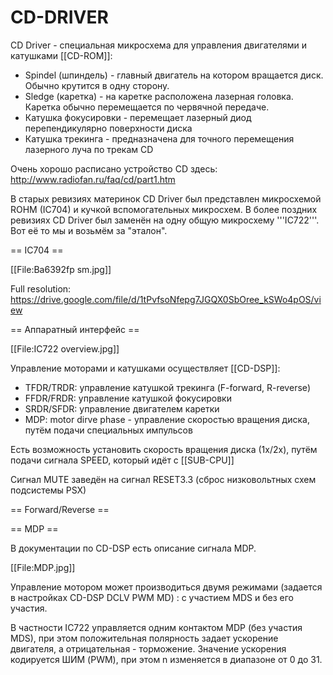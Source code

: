 # CD-DRIVER

CD Driver - специальная микросхема для управления двигателями и катушками [[CD-ROM]]:
* Spindel (шпиндель) - главный двигатель на котором вращается диск. Обычно крутится в одну сторону.
* Sledge (каретка) - на каретке расположена лазерная головка. Каретка обычно перемещается по червячной передаче.
* Катушка фокусировки - перемещает лазерный диод перепендикулярно поверхности диска
* Катушка трекинга - предназначена для точного перемещения лазерного луча по трекам CD

Очень хорошо расписано устройство CD здесь: http://www.radiofan.ru/faq/cd/part1.htm

В старых ревизиях материнок CD Driver был представлен микросхемой ROHM (IC704) и кучкой вспомогательных микросхем. В более поздних ревизиях CD Driver был заменён на одну общую микросхему '''IC722'''. Вот её то мы и возьмём за "эталон".

== IC704 ==

[[File:Ba6392fp sm.jpg]]

Full resolution: https://drive.google.com/file/d/1tPvfsoNfepg7JGQX0SbOree_kSWo4pOS/view

== Аппаратный интерфейс ==

[[File:IC722 overview.jpg]]

Управление моторами и катушками осуществляет [[CD-DSP]]:
* TFDR/TRDR: управление катушкой трекинга (F-forward, R-reverse)
* FFDR/FRDR: управление катушкой фокусировки
* SRDR/SFDR: управление двигателем каретки
* MDP: motor dirve phase - управление скоростью вращения диска, путём подачи специальных импульсов

Есть возможность установить скорость вращения диска (1x/2x), путём подачи сигнала SPEED, который идёт с [[SUB-CPU]]

Сигнал MUTE заведён на сигнал RESET3.3 (сброс низковольтных схем подсистемы PSX)

== Forward/Reverse ==

== MDP ==

В документации по CD-DSP есть описание сигнала MDP.

[[File:MDP.jpg]]

Управление мотором может производиться двумя режимами (задается в настройках CD-DSP DCLV PWM MD) : с участием MDS и без его участия.

В частности IC722 управляется одним контактом MDP (без участия MDS), при этом положительная полярность задает ускорение двигателя, а отрицательная - торможение. Значение ускорения кодируется ШИМ (PWM), при этом n изменяется в диапазоне от 0 до 31.